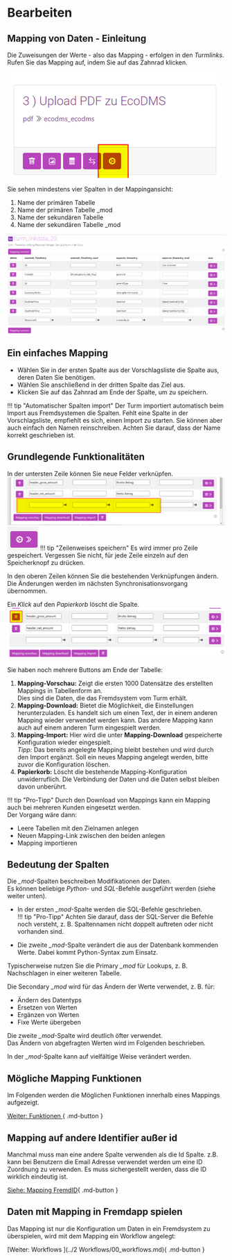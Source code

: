 # Bearbeiten

## Mapping von Daten   - Einleitung
Die Zuweisungen der Werte - also das Mapping - erfolgen in den *Turmlinks*.   
Rufen Sie das Mapping auf, indem Sie auf das Zahnrad klicken. 

![](../../img/mapping_oeffnen.png)      

Sie sehen mindestens vier Spalten in der Mappingansicht:

1. Name der primären Tabelle 
2. Name der primären Tabelle _mod 
3. Name der sekundären Tabelle 
4. Name der sekundären Tabelle _mod 
  
![](../../img/mapping.png)

## Ein einfaches Mapping

+ Wählen Sie in der ersten Spalte aus der Vorschlagsliste die Spalte aus, deren Daten Sie benötigen.    
+ Wählen Sie anschließend in der dritten Spalte das Ziel aus. 
+ Klicken Sie auf das Zahnrad am Ende der Spalte, um zu speichern. 

!!! tip "Automatischer Spalten import"
     Der Turm importiert automatisch beim Import aus Fremdsystemen die Spalten. Fehlt eine Spalte in der Vorschlagsliste, empfiehlt es sich, einen Import zu starten. Sie können aber auch einfach den Namen reinschreiben. Achten Sie darauf, dass der Name korrekt geschrieben ist. 

## Grundlegende Funktionalitäten

In der untersten Zeile können Sie neue Felder verknüpfen.
![](../../img/mapping_untere_zeile.png)
![](../../img/speichern.png)
!!! tip "Zeilenweises speichern" 
     Es wird immer pro Zeile gespeichert. Vergessen Sie nicht, für jede Zeile einzeln auf den Speicherknopf zu drücken.       


In den oberen Zeilen können Sie die bestehenden Verknüpfungen ändern.      
Die Änderungen werden im nächsten Synchronisationsvorgang übernommen.     

Ein *Klick* auf den *Papierkorb* löscht die Spalte.    
![](../../img/mapping_delete_button.png)

Sie haben noch mehrere Buttons am Ende der Tabelle:

1. **Mapping-Vorschau:** Zeigt die ersten 1000 Datensätze des erstellten Mappings in Tabellenform an.   
   Dies sind die Daten, die das Fremdsystem vom Turm erhält.
2. **Mapping-Download:** Bietet die Möglichkeit, die Einstellungen herunterzuladen. Es handelt sich um einen Text, der in einem anderen Mapping wieder verwendet werden kann. Das andere Mapping kann auch auf einem anderen Turm eingespielt werden. 
3. **Mapping-Import:** Hier wird die unter **Mapping-Download** gespeicherte Konfiguration wieder eingespielt.    
   *Tipp:* Das bereits angelegte Mapping bleibt bestehen und wird durch den Import ergänzt. Soll ein neues Mapping angelegt werden, bitte zuvor die Konfiguration löschen. 
4. **Papierkorb:** Löscht die bestehende Mapping-Konfiguration unwiderruflich. Die Verbindung der Daten und die Daten selbst bleiben davon unberührt. 

!!! tip "Pro-Tipp"
    Durch den Download von Mappings kann ein Mapping auch bei mehreren Kunden eingesetzt werden.    
Der Vorgang wäre dann:
- Leere Tabellen mit den Zielnamen anlegen
- Neuen Mapping-Link zwischen den beiden anlegen
- Mapping importieren

## Bedeutung der Spalten 
Die *_mod*-Spalten beschreiben Modifikationen der Daten.  
Es können beliebige *Python*- und *SQL*-Befehle ausgeführt werden (siehe weiter unten).   

- In der ersten *_mod*-Spalte werden die SQL-Befehle geschrieben.    
!!! tip "Pro-Tipp"
    Achten Sie darauf, dass der SQL-Server die Befehle noch versteht, z. B. Spaltennamen nicht doppelt auftreten oder nicht vorhanden sind.   

- Die zweite *_mod*-Spalte verändert die aus der Datenbank kommenden Werte. Dabei kommt Python-Syntax zum Einsatz.

Typischerweise nutzen Sie die Primary *_mod* für Lookups, z. B. Nachschlagen in einer weiteren Tabelle.   

Die Secondary *_mod* wird für das Ändern der Werte verwendet, z. B. für:
- Ändern des Datentyps 
- Ersetzen von Werten
- Ergänzen von Werten
- Fixe Werte übergeben

Die zweite *_mod*-Spalte wird deutlich öfter verwendet.    
Das Ändern von abgefragten Werten wird im Folgenden beschrieben. 

In der *_mod*-Spalte kann auf vielfältige Weise verändert werden. 

## Mögliche Mapping Funktionen
Im Folgenden werden die Möglichen Funktionen innerhalb eines Mappings aufgezeigt.

[Weiter: Funktionen ](Funktionen/00_functions.md){ .md-button }


## Mapping auf andere Identifier außer id

Manchmal muss man eine andere Spalte verwenden als die Id Spalte. 
z.B. kann bei Benutzern die Email Adresse verwendet werden um eine ID Zuordnung zu verwenden. 
Es muss sichergestellt werden, dass die ID wirklich eindeutig ist. 

[Siehe: Mapping FremdID](mapping_fremdid.md){ .md-button }

## Daten mit Mapping in Fremdapp spielen

Das Mapping ist nur die Konfiguration um Daten in ein Fremdsystem zu überspielen, wird mit dem Mapping ein Workflow angelegt:

[Weiter: Workflows ](../2 Workflows/00_workflows.md){ .md-button }